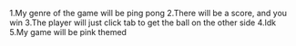 1.My genre of the game will be ping pong
2.There will be a score, and you win
3.The player will just click tab to get the ball on the other side
4.Idk
5.My game will be pink themed
